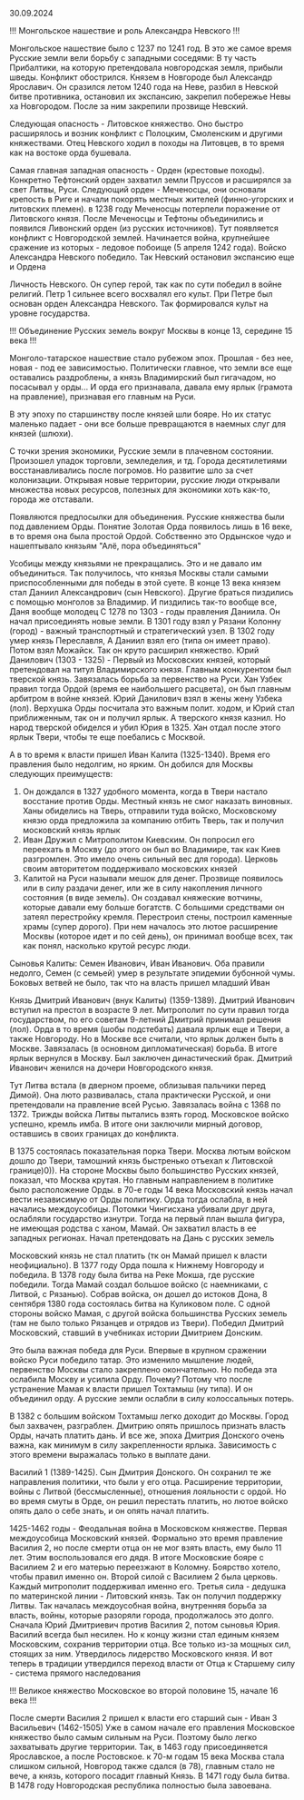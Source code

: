 
30.09.2024

!!! Монгольское нашествие и роль Александра Невского !!!

Монгольское нашествие было с 1237 по 1241 год. В это же самое время Русские земли вели борьбу с западными соседями: 
В ту часть Прибалтики, на которую претендовала новгородская земля, прибыли шведы. Конфликт обострился. Князем в Новгороде был Александр Ярославич. Он сразился летом 1240 года на Неве, разбил в Невской битве противника, остановил их экспансию, закрепил побережье Невы ха Новгородом. После за ним закрепили прозвище Невский. 

Следующая опасность - Литовское княжество. Оно быстро расширялось и возник конфликт с Полоцким, Смоленским и другими княжествами. Отец Невского ходил в походы на Литовцев, в то время как на востоке орда бушевала. 

Самая главная западная опасность - Орден (крестовые походы). Конкретно Тефтонский орден захватил земли Пруссов и расширялся за свет Литвы, Руси. Следующий орден - Меченосцы, они основали крепость в Риге и начали покорять местных жителей (финно-угорских и литовских племен). в 1238 году Меченосцы потерпели поражение от Литовского князя. После Меченосцы и Тефтоны объединились и появился Ливонский орден (из русских источников). Тут появляется конфликт с Новгородской землей. Начинается война, крупнейшее сражение из которых - ледовое побоище (5 апреля 1242 года). Войско Александра Невского победило. Так Невский остановил экспансию еще и Ордена

Личность Невского. Он супер герой, так как по сути победил в войне религий. Петр 1 сильнее всего восхвалял его культ. При Петре был основан орден Александра Невского. Так формировался культ на уровне государства. 


!!! Объединение Русских земель вокруг Москвы в конце 13, середине 15 века !!!


Монголо-татарское нашествие стало рубежом эпох. Прошлая - без нее, новая - под ее зависимостью. Политически главное, что земли все еще оставались раздроблены, а князь Владимирский был гигачадом, но посасывал у орды... И орда его признавала, давала ему ярлык (грамота на правление), признавая его главным на Руси. 

В эту эпоху по старшинству после князей шли бояре. Но их статус маленько падает - они все больше превращаются в наемных слуг для князей (шлюхи). 

С точки зрения экономики, Русские земли в плачевном состоянии. Произошел упадок торговли, земледелия, и тд.  Города десятилетиями восстанавливались после погромов. 
Но развитие шло за счет колонизации. Открывая новые территории, русские люди открывали множества новых ресурсов, полезных для экономики хоть как-то, города же отставали.

Появляются предпосылки для объединения. Русские княжества были под давлением Орды. Понятие Золотая Орда появилось лишь в 16 веке, в то время она была простой Ордой. 
Собственно это Ордынское чудо и нашептывало князьям "Алё, пора объединяться"

Усобицы между князьями не прекращались. Это и не давало им объединиться. Так получилось, что князья Москвы стали самыми приспособленными для победы в этой суете. В конце 13 века князем стал Даниил Александрович (сын Невского). Другие браться пиздились с помощью монголов за Владимир. И пиздились так-то вообще все, Даня вообще молодец 
С 1278 по 1303 - годы правления Даниила. Он начал присоединять новые земли. В 1301 году взял у Рязани Колонну (город) - важный транспортный и стратегический узел. В 1302 году умер князь Переславля, А Даниил взял его (типа он имеет право). Потом взял Можайск. Так он круто расширил княжество. 
Юрий Данилович (1303 - 1325) - Первый из Московских князей, который претендовал на титул Владимирского князя. Главным конкурентом был тверской князь. Завязалась борьба за первенство на Руси. Хан Узбек правил тогда Ордой (время ее наибольшего расцвета), он был главным арбитром в войне князей. Юрий Данилович взял в жены жену Узбека (лол). Верхушка Орды посчитала это важным полит. ходом, и Юрий стал приближенным, так он и получил ярлык. А тверского князя казнил. Но народ тверской обиделся и убил Юрия в 1325. Хан отдал после этого ярлык Твери, чтобы те еще поебались с Москвой.

А в то время к власти пришел Иван Калита (1325-1340). Время его правления было недолгим, но ярким. Он добился для Москвы следующих преимуществ:
1) Он дождался в 1327 удобного момента, когда в Твери настало восстание против Орды. Местный князь не смог наказать виновных. Ханы обиделись на Тверь, отправили туда войско, Московскому князю орда предложила за компанию отбить Тверь, так и получил московский князь ярлык
2) Иван Дружил с Митрополитом Киевским. Он попросил его переехать в Москву (до этого он был во Владимире, так как Киев разгромлен. Это имело очень сильный вес для города). Церковь своим авторитетом поддерживало московских князей  
3) Калитой на Руси называли мешок для денег. Прозвище появилось или в силу раздачи денег, или же в силу накопления личного состояния (в виде земель). Он создавал княжеские вотчины, которые давали ему больше богатств. 
С большими средствами он затеял перестройку кремля. Перестроил стены, построил каменные храмы (супер дорого). При нем началось это лютое расширение Москвы (которое идет и по сей день), он принимал вообще всех, так как понял, насколько крутой ресурс люди. 

Сыновья Калиты: Семен Иванович, Иван Иванович. Оба правили недолго, Семен (с семьей) умер в результате эпидемии бубонной чумы. Боковых ветвей не было, так что на власть пришел младший Иван

Князь Дмитрий Иванович (внук Калиты) (1359-1389). Дмитрий Иванович вступил на престол в возрасте 9 лет. Митрополит по сути правил тогда государством, по его советам 9-летний Дмитрий принимал решения (лол). Орда в то время (шобы подстебать) давала ярлык еще и Твери, а также Новгороду. Но в Москве все считали, что ярлык должен быть в Москве. Завязалась (в основном дипломатическая) борьба. В итоге ярлык вернулся в Москву. Был заключен династический брак. Дмитрий Иванович женился на дочери Новгородского князя.

Тут Литва встала (в дверном проеме, облизывая пальчики перед Димой). Она люто развивалась, стала практически Русской, и они претендовали на правление всей Русью. Завязалась война с 1368 по 1372. Трижды войска Литвы пытались взять город. Московское войско успешно, кремль имба. В итоге они заключили мирный договор, оставшись в своих границах до конфликта. 

В 1375 состоялась показательная порка Твери. Москва лютым войском дошло до Твери, тамошний князь быстренько отъехал к Литовской границе)0)). На стороне Москвы было большинство Русских князей, показал, что Москва крутая. Но главным направлением в политике было расположение Орды. в 70-е годы 14 века Московский князь начал вести независимую от Орды политику. Орда тогда ослабла, в ней начались междоусобицы. Потомки Чингисхана убивали друг друга, ослабляли государство изнутри. Тогда на первый план вышла фигура, не имеющая родства с ханом, Мамай. Он захватил власть в ее западных регионах. Начал претендовать на Дань с русских земель

Московский князь не стал платить (тк он Мамай пришел к власти неофициально). В 1377 году Орда пошла к Нижнему Новгороду и победила. В 1378 году была битва на Реке Мокша, где русские победили. Тогда Мамай создал большое войско (с наемниками, с Литвой, с Рязанью). 
Собрав войска, он дошел до истоков Дона, 8 сентября 1380 года состоялась битва на Куликовом поле. С одной стороны войско Мамая, с другой войска большинства Русских земель (там не было только Рязанцев и отрядов из Твери). Победил Дмитрий Московский, ставший в учебниках истории Дмитрием Донским. 

Это была важная победа для Руси. Впервые в крупном сражении войско Руси победило татар. Это изменило мышление людей, первенство Москвы стало закреплено окончательно. Но победа эта ослабила Москву и усилила Орду. Почему? Потому что после устранение Мамая к власти пришел Тохтамыш (ну типа). И он объединил орду. А русские земли ослабли в силу колоссальных потерь. 

В 1382 с большим войском Тохтамыш легко доходит до Москвы. Город был захвачен, разграблен. Дмитрию опять пришлось признать власть Орды, начать платить дань. И все же, эпоха Дмитрия Донского очень важна, как минимум в силу закрепленности ярлыка. Зависимость с этого времени выражалась только в выплате дани. 

Василий 1 (1389-1425). Сын Дмитрия Донского. Он сохранил те же направления политики, что были у его отца. Расширение территории, войны с Литвой (бессмысленные), отношения лояльности с ордой. Но во время смуты в Орде, он решил перестать платить, но лютое войско опять дало о себе знать, и он опять начал платить. 

1425-1462 годы - Феодальная война в Московском княжестве. Первая междоусобица Московский князей. Формально это время правление Василия 2, но после смерти отца он не мог взять власть, ему было 11 лет. Этим воспользовался его дядя. В итоге Московские бояре с Василием 2 и его матерью переезжают в Коломну. Боярство хотело, чтобы правил именно он. Второй силой с Василием 2 была церковь. Каждый митрополит поддерживал именно его. Третья сила - дедушка по материнской линии - Литовский князь. Так он получил поддержку Литвы. Так началась междоусобная война, внутренняя борьба за власть, войны, которые разоряли города, продолжалось это долго. Сначала Юрий Дмитриевич против Василия 2, потом сыновья Юрия. Василий всегда был несилен. Но к концу жизни стал единым князем Московским, сохранив территории отца. Все только из-за мощных сил, стоящих за ним. Утвердилось лидерство Московского князя. И вот теперь в традиции утвердился переход власти от Отца к Старшему силу - система прямого наследования 


!!! Великое княжество Московское во второй половине 15, начале 16 века !!!


После смерти Василия 2 пришел к власти его старший сын - Иван 3 Васильевич (1462-1505)
Уже в самом начале его правления Московское княжество было самым сильным на Руси. Поэтому было легко захватывать другие территории. Так, в 1463 году присоединяется Ярославское, а после Ростовское. к 70-м годам 15 века Москва стала слишком сильной, Новгород также сдался (в 78), главным стало не вече, а князь, которого посадит главный Князь. В 1471 году была битва. В 1478 году Новгородская республика полностью была завоевана. 



